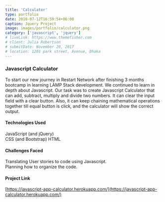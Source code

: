 ```yaml
---
title: 'Calculator'
type: portfolio
date: 2018-07-12T16:59:54+06:00
caption: Jquery Project
image: images/portfolio/calculator.png
category: ['javascript', 'jquery']
# liveLink: https://www.themefisher.com
# client: Julia Robertson
# submitDate: November 20, 2017
# location: 1201 park street, Avenue, Dhaka
---
```


### Javascript Calculator

To start our new journey in Restart Network after finishing 3 months bootcamp in learning LAMP Stack development. We continued to learn in depth about Javascript. Our task was to create Javascript Calculator that can add, subtract, multiply and divide two numbers. It can clear the input field with a clear button. Also, it can keep chaining mathematical operations together till equal button is click, and the calculator will show the correct output.

#### Technologies Used

JavaScript (and jQuery) <br/>
CSS (and Bootstrap) HTML

#### Challenges Faced

Translating User stories to code using Javascript.<br/>
 Planning how to organize the code.

#### Project Link

[https://javascript-app-calculator.herokuapp.com/](https://javascript-app-calculator.herokuapp.com/)
